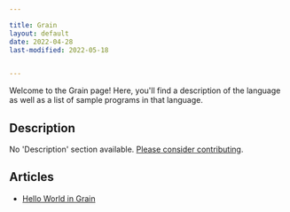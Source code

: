 ```yaml
---

title: Grain
layout: default
date: 2022-04-28
last-modified: 2022-05-18


---
```


Welcome to the Grain page! Here, you'll find a description of the language as well as a list of sample programs in that language.

## Description

No 'Description' section available. [Please consider contributing](https://github.com/TheRenegadeCoder/sample-programs-website).

## Articles

- [Hello World in Grain](https://sampleprograms.io/projects/hello-world/grain)